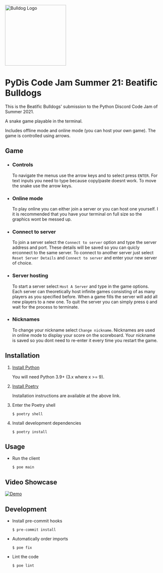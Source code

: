 <img src="images/logo.png" alt="Bulldog Logo" width="200"></img>

# PyDis Code Jam Summer 21: Beatific Bulldogs

This is the Beatific Bulldogs' submission to the Python Discord Code Jam of Summer 2021.

A snake game playable in the terminal.

Includes offline mode and online mode (you can host your own game). The game is controlled using arrows.


## Game
- ### Controls
   To navigate the menus use the arrow keys and to select press `ENTER`. For text inputs you need to type because copy/paste doesnt work.
   To move the snake use the arrow keys.
 - ### Online mode
   To play online you can either join a server or you can host one yourself.
   I it is recommended that you have your terminal on full size so the graphics wont
   be messed up.
- ### Connect to server
   To join a server select the `Connect to server` option and type the server address and port.
   These details will be saved so you can quicly erconnect to the same server. To connect to another server 
   just select `Reset Server Details` and `Connect to server` and enter your new server of choice.
- ### Server hosting
   To start a server select `Host A Server` and type in the game options.
   Each server can theoretically host infinite games consisting of as many players as you specified before.
   When a game fills the server will add all new players to a new one. To quit the server you can simply press `Q`
   and wait for the process to terminate.
- ### Nicknames
   To change your nickname select `Change nickname`. Nicknames are used in online mode
   to display your score on the scoreboard. Your nickname is saved so you dont need to re-enter it
   every time you restart the game.


## Installation

 1. [Install Python](https://python.org/downloads)

    You will need Python 3.9+ (3.x where x >= 9).

 2. [Install Poetry](https://python-poetry.org/docs/master/#installation)

    Installation instructions are available at the above link.

 3. Enter the Poetry shell

    ```shell
    $ poetry shell
    ```

 4. Install development dependencies

    ```shell
    $ poetry install
    ```

## Usage

 - Run the client

   ```shell
   $ poe main
   ```

## Video Showcase
[![Demo](https://img.youtube.com/vi/sq5bLM37dRI/hqdefault.jpg)](https://www.youtube.com/watch?v=sq5bLM37dRI)

## Development
 - Install pre-commit hooks

    ```shell
    $ pre-commit install
    ```
    
 - Automatically order imports

   ```shell
   $ poe fix
   ```

 - Lint the code

   ```shell
   $ poe lint
   ```
